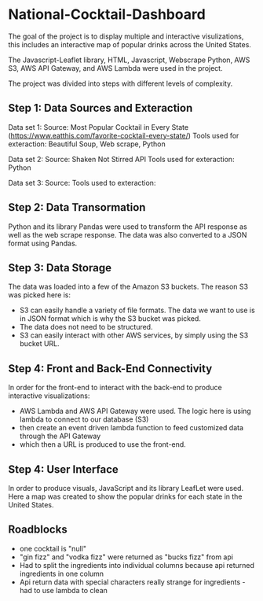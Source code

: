 # National-Cocktail-Dashboard

The goal of the project is to display multiple and interactive visulizations, this includes an interactive map of popular drinks across the United States.

The Javascript-Leaflet library, HTML, Javascript, Webscrape Python, AWS S3, AWS API Gateway, and AWS Lambda were used in the project.

The project was divided into steps with different levels of complexity.

## Step 1: Data Sources and Exteraction 

Data set 1: Source: Most Popular Cocktail in Every State (https://www.eatthis.com/favorite-cocktail-every-state/) 
Tools used for exteraction: Beautiful Soup, Web scrape, Python

Data set 2: Source: Shaken Not Stirred API
Tools used for exteraction: Python

Data set 3: Source:
Tools used to exteraction: 

## Step 2: Data Transormation

Python and its library Pandas were used to transform the API response as well as the web scrape response. The data was also converted to a JSON format using Pandas. 

## Step 3: Data Storage

The data was loaded into a few of the Amazon S3 buckets. The reason S3 was picked here is:
- S3 can easily handle a variety of file formats. The data we want to use is in JSON format which is why the S3 bucket was picked.
- The data does not need to be structured.
- S3 can easily interact with other AWS services, by simply using the S3 bucket URL.

## Step 4: Front and Back-End Connectivity 

In order for the front-end to interact with the back-end to produce interactive visualizations:
- AWS Lambda and AWS API Gateway were used. The logic here is using lambda to connect to our database (S3) 
- then create an event driven lambda function to feed customized data through the API Gateway 
- which then a URL is produced to use the front-end.

## Step 4: User Interface

In order to produce visuals, JavaScript and its library LeafLet were used. Here a map was created to show the popular drinks for each state in the United States. 


## Roadblocks
* one cocktail is "null"
* "gin fizz" and "vodka fizz" were returned as "bucks fizz" from api
* Had to split the ingredients into individual columns because api returned ingredients in one column
* Api return data with special characters really strange for ingredients - had to use lambda to clean
